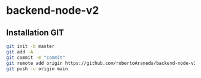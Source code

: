 # backend-node-v2

## Installation GIT

```bash
git init -b master
git add -A
git commit -m "commit"
git remote add origin https://github.com/robertoAraneda/backend-node-v2.git
git push -u origin main
```


